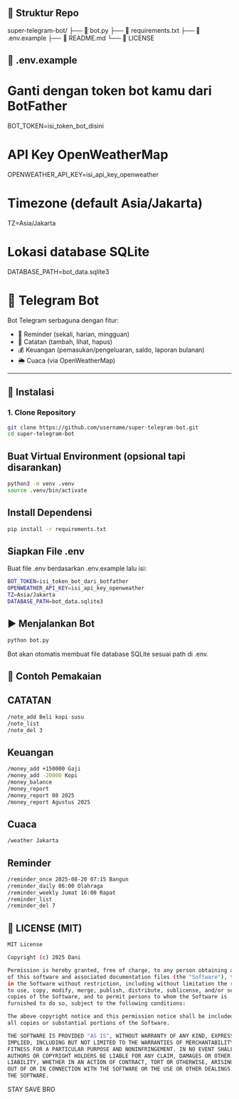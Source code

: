 ## 📂 Struktur Repo

super-telegram-bot/
├── 📂 bot.py
├── 📂 requirements.txt
├── 📂 .env.example
├── 📂 README.md
└── 📂 LICENSE

## 📄 .env.example
# Ganti dengan token bot kamu dari BotFather
BOT_TOKEN=isi_token_bot_disini

# API Key OpenWeatherMap
OPENWEATHER_API_KEY=isi_api_key_openweather

# Timezone (default Asia/Jakarta)
TZ=Asia/Jakarta

# Lokasi database SQLite
DATABASE_PATH=bot_data.sqlite3

# 🤖 Telegram Bot

Bot Telegram serbaguna dengan fitur:
- 📅 Reminder (sekali, harian, mingguan)
- 📝 Catatan (tambah, lihat, hapus)
- 💰 Keuangan (pemasukan/pengeluaran, saldo, laporan bulanan)
- 🌦️  Cuaca (via OpenWeatherMap)

---

## 🚀 Instalasi

### 1. Clone Repository
```bash
git clone https://github.com/username/super-telegram-bot.git
cd super-telegram-bot
```

## Buat Virtual Environment (opsional tapi disarankan)
```bash
python3 -m venv .venv
source .venv/bin/activate
```

## Install Dependensi
```bash
pip install -r requirements.txt
```

## Siapkan File .env
Buat file .env berdasarkan .env.example lalu isi:
```bash
BOT_TOKEN=isi_token_bot_dari_botfather
OPENWEATHER_API_KEY=isi_api_key_openweather
TZ=Asia/Jakarta
DATABASE_PATH=bot_data.sqlite3
```

## ▶️ Menjalankan Bot
```bash
python bot.py
```
Bot akan otomatis membuat file database SQLite sesuai path di .env.

## 📌 Contoh Pemakaian
## CATATAN
```bash
/note_add Beli kopi susu
/note_list
/note_del 3
```

## Keuangan
```bash
/money_add +150000 Gaji
/money_add -20000 Kopi
/money_balance
/money_report
/money_report 08 2025
/money_report Agustus 2025
```

## Cuaca
```bash
/weather Jakarta
```

## Reminder
```bash
/reminder_once 2025-08-20 07:15 Bangun
/reminder_daily 06:00 Olahraga
/reminder_weekly Jumat 16:00 Rapat
/reminder_list
/reminder_del 7
```

## 📄 LICENSE (MIT)
```bash
MIT License

Copyright (c) 2025 Dani

Permission is hereby granted, free of charge, to any person obtaining a copy
of this software and associated documentation files (the "Software"), to deal
in the Software without restriction, including without limitation the rights
to use, copy, modify, merge, publish, distribute, sublicense, and/or sell
copies of the Software, and to permit persons to whom the Software is
furnished to do so, subject to the following conditions:

The above copyright notice and this permission notice shall be included in
all copies or substantial portions of the Software.

THE SOFTWARE IS PROVIDED "AS IS", WITHOUT WARRANTY OF ANY KIND, EXPRESS OR
IMPLIED, INCLUDING BUT NOT LIMITED TO THE WARRANTIES OF MERCHANTABILITY,
FITNESS FOR A PARTICULAR PURPOSE AND NONINFRINGEMENT. IN NO EVENT SHALL THE
AUTHORS OR COPYRIGHT HOLDERS BE LIABLE FOR ANY CLAIM, DAMAGES OR OTHER
LIABILITY, WHETHER IN AN ACTION OF CONTRACT, TORT OR OTHERWISE, ARISING FROM,
OUT OF OR IN CONNECTION WITH THE SOFTWARE OR THE USE OR OTHER DEALINGS IN
THE SOFTWARE.
```

STAY SAVE BRO

